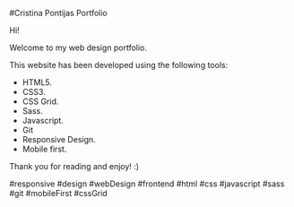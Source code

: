 #Cristina Pontijas Portfolio

Hi!

Welcome to my web design portfolio.

This website has been developed using the following tools:

- HTML5.
- CSS3.
- CSS Grid.
- Sass.
- Javascript.
- Git
- Responsive Design.
- Mobile first.

Thank you for reading and enjoy! :)

#responsive #design #webDesign #frontend #html #css #javascript #sass #git #mobileFirst #cssGrid

